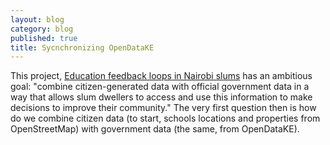 ```yaml
---
layout: blog
category: blog
published: true
title: Sycnchronizing OpenDataKE
---
```


This project, [Education feedback loops in Nairobi slums](http://www.developmentgateway.org/news/development-gateway-grand-challenges-explorations-winner) has an ambitious goal: "combine citizen-generated data with official government data in a way that allows slum dwellers to access and use this information to make decisions to improve their community." The very first question then is how do we combine citizen data (to start, schools locations and properties from OpenStreetMap) with government data (the same, from OpenDataKE).

